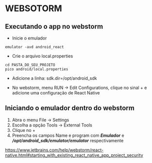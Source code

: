 # WEBSOTORM

## Executando o app no webstorm

* Inicie o emulador

```console
emulator -avd android_react
```

* Crie o arquivo local.properties

```console
cd PASTA_DO_SEU_PROJETO
pico android/local.properties
```

* Adicione a linha: sdk.dir=/opt/android_sdk

* No webstorm, menu RUN -> Edit Configurations, clique no sinal + e adicione uma configuração de React Native

## Iniciando o emulador dentro do webstorm

1. Abra o menu File -> Settings
2. Escolha a opção Tools -> External Tools
3. Clique no +
4. Preencha os campos Name e program com ***Emulador*** e ***/opt/android_sdk/emulator/emulator*** respectivamente

<https://www.jetbrains.com/help/webstorm/react-native.html#starting_with_existing_react_native_app_project_security>
